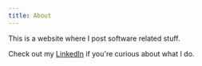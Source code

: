 ```yaml
---
title: About
---
```


This is a website where I post software related stuff.  

Check out my [LinkedIn](linkedin.com/in/oscar-olazabal/) if you're curious about what I do.
